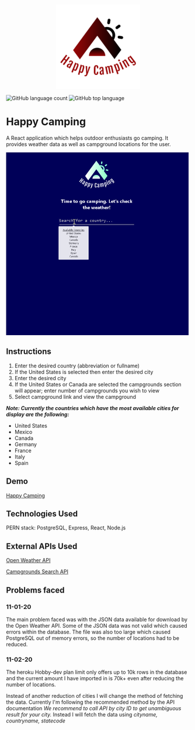 <p align="center">
  <img width="230" height="230" src="client/public/logo2.png">
</p>

![GitHub language count](https://img.shields.io/github/languages/count/DavidHuerta11/happy-camping?style=flat-square)
![GitHub top language](https://img.shields.io/github/languages/top/DavidHuerta11/happy-camping?color=yellow&logo=javascript&style=flat-square)

# Happy Camping

A React application which helps outdoor enthusiasts go camping. 
It provides weather data as well as campground locations for the user.

<img width="500" height="500" src="client/src/img/Happy_Camping_Gif.gif">

## Instructions

1. Enter the desired country (abbreviation or fullname)
2. If the United States is selected then enter the desired city
3. Enter the desired city
4. If the United States or Canada are selected the campgrounds section will appear; enter number of campgrounds you wish to view
5. Select campground link and view the campground

***Note: Currently the countries which have the most available cities for display are the following:***
- United States
- Mexico
- Canada
- Germany
- France
- Italy
- Spain

## Demo

[Happy Camping](https://happy-camping.herokuapp.com/)

## Technologies Used

PERN stack: PostgreSQL, Express, React, Node.js

## External APIs Used

[Open Weather API](https://openweathermap.org/api)

[Campgrounds Search API](https://developer.active.com/docs/read/Campground_Search_API)

## Problems faced

### 11-01-20
The main problem faced was with the JSON data available for download by the Open Weather API. Some of the JSON data was not valid which caused errors within the database. The file was also too large which caused PostgreSQL out of memory errors, so the number of locations had to be reduced.

### 11-02-20
The heroku Hobby-dev plan limit only offers up to 10k rows in the database and the current amount I have imported in is 70k+ even after reducing the number of locations. 

Instead of another reduction of cities I will change the method of fetching the data. Currently I'm following the recommended method by the API documentation *We recommend to call API by city ID to get unambiguous result for your city.* Instead I will fetch the data using *cityname, countryname, statecode* 

